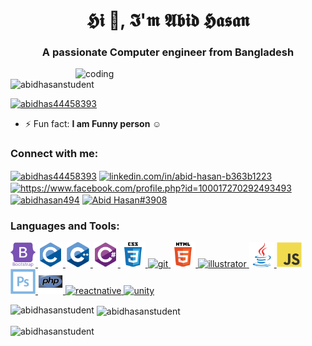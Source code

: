 

<h1 align="center">𝕳𝖎 👋, 𝕴'𝖒 𝕬𝖇𝖎𝖉 𝕳𝖆𝖘𝖆𝖓</h1>
<h3 align="center">A passionate Computer engineer from Bangladesh</h3>

<img align="right" alt="coding" width="400" src="https://c.tenor.com/YvOT_60NUi4AAAAd/the-it.gif" >

<p align="left"> <img src="https://komarev.com/ghpvc/?username=abidhasanstudent&label=Profile%20views&color=0e75b6&style=flat" alt="abidhasanstudent" /> </p>

<p align="left"> <a href="https://twitter.com/abidhas44458393" target="blank"><img src="https://img.shields.io/twitter/follow/abidhas44458393?logo=twitter&style=for-the-badge" alt="abidhas44458393" /></a> </p>

- ⚡ Fun fact: **I am Funny person ☺**

<h3 align="left">Connect with me:</h3>
<p align="left">
<a href="https://twitter.com/abidhas44458393" target="blank"><img align="center" src="https://raw.githubusercontent.com/rahuldkjain/github-profile-readme-generator/master/src/images/icons/Social/twitter.svg" alt="abidhas44458393" height="30" width="40" /></a>
<a href="https://linkedin.com/in/linkedin.com/in/abid-hasan-b363b1223" target="blank"><img align="center" src="https://raw.githubusercontent.com/rahuldkjain/github-profile-readme-generator/master/src/images/icons/Social/linked-in-alt.svg" alt="linkedin.com/in/abid-hasan-b363b1223" height="30" width="40" /></a>
<a href="https://fb.com/https://www.facebook.com/profile.php?id=100017270292493493" target="blank"><img align="center" src="https://raw.githubusercontent.com/rahuldkjain/github-profile-readme-generator/master/src/images/icons/Social/facebook.svg" alt="https://www.facebook.com/profile.php?id=100017270292493493" height="30" width="40" /></a>
<a href="https://instagram.com/abidhasan494" target="blank"><img align="center" src="https://raw.githubusercontent.com/rahuldkjain/github-profile-readme-generator/master/src/images/icons/Social/instagram.svg" alt="abidhasan494" height="30" width="40" /></a>
<a href="https://discord.gg/Abid Hasan#3908" target="blank"><img align="center" src="https://raw.githubusercontent.com/rahuldkjain/github-profile-readme-generator/master/src/images/icons/Social/discord.svg" alt="Abid Hasan#3908" height="30" width="40" /></a>
</p>

<h3 align="left">Languages and Tools:</h3>
<p align="left"> <a href="https://getbootstrap.com" target="_blank" rel="noreferrer"> <img src="https://raw.githubusercontent.com/devicons/devicon/master/icons/bootstrap/bootstrap-plain-wordmark.svg" alt="bootstrap" width="40" height="40"/> </a> <a href="https://www.cprogramming.com/" target="_blank" rel="noreferrer"> <img src="https://raw.githubusercontent.com/devicons/devicon/master/icons/c/c-original.svg" alt="c" width="40" height="40"/> </a> <a href="https://www.w3schools.com/cpp/" target="_blank" rel="noreferrer"> <img src="https://raw.githubusercontent.com/devicons/devicon/master/icons/cplusplus/cplusplus-original.svg" alt="cplusplus" width="40" height="40"/> </a> <a href="https://www.w3schools.com/cs/" target="_blank" rel="noreferrer"> <img src="https://raw.githubusercontent.com/devicons/devicon/master/icons/csharp/csharp-original.svg" alt="csharp" width="40" height="40"/> </a> <a href="https://www.w3schools.com/css/" target="_blank" rel="noreferrer"> <img src="https://raw.githubusercontent.com/devicons/devicon/master/icons/css3/css3-original-wordmark.svg" alt="css3" width="40" height="40"/> </a> <a href="https://git-scm.com/" target="_blank" rel="noreferrer"> <img src="https://www.vectorlogo.zone/logos/git-scm/git-scm-icon.svg" alt="git" width="40" height="40"/> </a> <a href="https://www.w3.org/html/" target="_blank" rel="noreferrer"> <img src="https://raw.githubusercontent.com/devicons/devicon/master/icons/html5/html5-original-wordmark.svg" alt="html5" width="40" height="40"/> </a> <a href="https://www.adobe.com/in/products/illustrator.html" target="_blank" rel="noreferrer"> <img src="https://www.vectorlogo.zone/logos/adobe_illustrator/adobe_illustrator-icon.svg" alt="illustrator" width="40" height="40"/> </a> <a href="https://www.java.com" target="_blank" rel="noreferrer"> <img src="https://raw.githubusercontent.com/devicons/devicon/master/icons/java/java-original.svg" alt="java" width="40" height="40"/> </a> <a href="https://developer.mozilla.org/en-US/docs/Web/JavaScript" target="_blank" rel="noreferrer"> <img src="https://raw.githubusercontent.com/devicons/devicon/master/icons/javascript/javascript-original.svg" alt="javascript" width="40" height="40"/> </a> <a href="https://www.photoshop.com/en" target="_blank" rel="noreferrer"> <img src="https://raw.githubusercontent.com/devicons/devicon/master/icons/photoshop/photoshop-line.svg" alt="photoshop" width="40" height="40"/> </a> <a href="https://www.php.net" target="_blank" rel="noreferrer"> <img src="https://raw.githubusercontent.com/devicons/devicon/master/icons/php/php-original.svg" alt="php" width="40" height="40"/> </a> <a href="https://reactnative.dev/" target="_blank" rel="noreferrer"> <img src="https://reactnative.dev/img/header_logo.svg" alt="reactnative" width="40" height="40"/> </a> <a href="https://unity.com/" target="_blank" rel="noreferrer"> <img src="https://www.vectorlogo.zone/logos/unity3d/unity3d-icon.svg" alt="unity" width="40" height="40"/> </a> </p>

<p><img align="left" src="https://github-readme-stats.vercel.app/api/top-langs?username=abidhasanstudent&show_icons=true&locale=en&layout=compact" alt="abidhasanstudent" /></p>

<p>&nbsp;<img align="center" src="https://github-readme-stats.vercel.app/api?username=abidhasanstudent&show_icons=true&locale=en" alt="abidhasanstudent" /></p>

<p><img align="center" src="https://github-readme-streak-stats.herokuapp.com/?user=abidhasanstudent&" alt="abidhasanstudent" /></p>
